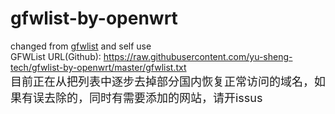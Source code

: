 # gfwlist-by-openwrt<br>
changed from <a href = "https://github.com/gfwlist/gfwlist"> gfwlist</a> and self use<br>
GFWList URL(Github): https://raw.githubusercontent.com/yu-sheng-tech/gfwlist-by-openwrt/master/gfwlist.txt<br>
<font size = "4">目前正在从把列表中逐步去掉部分国内恢复正常访问的域名，如果有误去除的，同时有需要添加的网站，请开issus</font>
